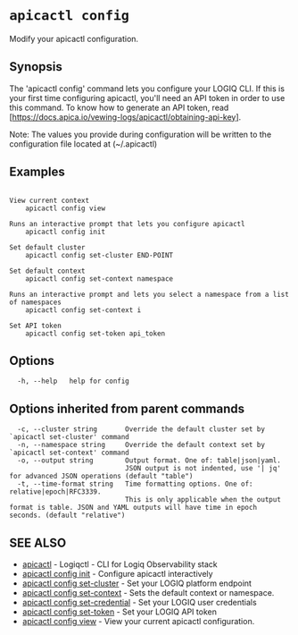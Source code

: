 # `apicactl config`

Modify your apicactl configuration.

## Synopsis


The 'apicactl config' command lets you configure your LOGIQ CLI. If this is your first time configuring apicactl, you'll need an API token in order to use this command. To know how to generate an API token, read [https://docs.apica.io/vewing-logs/apicactl/obtaining-api-key].

Note: The values you provide during configuration will be written to the configuration file located at (~/.apicactl)


## Examples

```

View current context
	apicactl config view

Runs an interactive prompt that lets you configure apicactl
	apicactl config init

Set default cluster
	apicactl config set-cluster END-POINT

Set default context
	apicactl config set-context namespace

Runs an interactive prompt and lets you select a namespace from a list of namespaces
	apicactl config set-context i

Set API token
	apicactl config set-token api_token

```

## Options

```
  -h, --help   help for config
```

## Options inherited from parent commands

```
  -c, --cluster string       Override the default cluster set by `apicactl set-cluster' command
  -n, --namespace string     Override the default context set by `apicactl set-context' command
  -o, --output string        Output format. One of: table|json|yaml. 
                             JSON output is not indented, use '| jq' for advanced JSON operations (default "table")
  -t, --time-format string   Time formatting options. One of: relative|epoch|RFC3339. 
                             This is only applicable when the output format is table. JSON and YAML outputs will have time in epoch seconds. (default "relative")
```

## SEE ALSO

* [apicactl](/)	 - Logiqctl - CLI for Logiq Observability stack
* [apicactl config init](/config/apicactl_config_init)	 - Configure apicactl interactively
* [apicactl config set-cluster](/config/apicactl_config_set-cluster)	 - Set your LOGIQ platform endpoint
* [apicactl config set-context](/config/apicactl_config_set-context)	 - Sets the default context or namespace.
* [apicactl config set-credential](/config/apicactl_config_set-credential)	 - Set your LOGIQ user credentials
* [apicactl config set-token](/config/apicactl_config_set-token)	 - Set your LOGIQ API token
* [apicactl config view](/config/apicactl_config_view)	 - View your current apicactl configuration.

